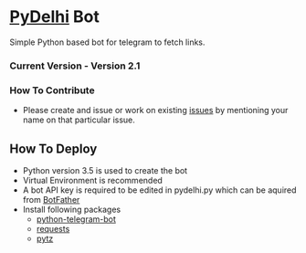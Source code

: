 # [PyDelhi](https://pydelhi.org) Bot
Simple Python based bot for telegram to fetch links.

### Current Version - Version 2.1

### How To Contribute

* Please create and issue or work on existing [issues](https://github.com/realslimshanky/PyDelhi-Bot/issues) by mentioning your name on that particular issue.

## How To Deploy

* Python version 3.5 is used to create the bot
* Virtual Environment is recommended
* A bot API key is required to be edited in pydelhi.py which can be aquired from [BotFather](https://telegram.me/botfather)
* Install following packages
  * [python-telegram-bot](https://pypi.python.org/pypi/python-telegram-bot)
  * [requests](https://pypi.python.org/pypi/requests)
  * [pytz](http://pypi.python.org/pypi/pytz)
